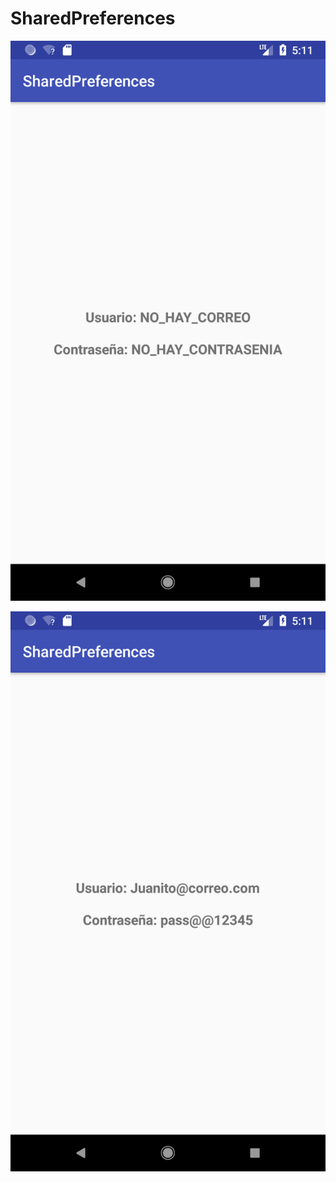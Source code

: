 # SharedPreferences

<a href="https://github.com/akafifty/SharedPreferences/blob/master/IMG_1"><img src="https://github.com/akafifty/SharedPreferences/blob/master/IMG_1.png" title="DesarrolladorCreativo"/></a>

<a href="https://github.com/akafifty/SharedPreferences/blob/master/IMG_2"><img src="https://github.com/akafifty/SharedPreferences/blob/master/IMG_2.png" title="DesarrolladorCreativo"/></a>
